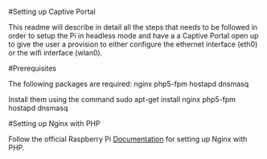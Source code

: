 #Setting up Captive Portal

This readme  will describe in detail all the steps that needs to be followed in order to setup the Pi in headless mode and have a
a Captive Portal open up to give the user a provision to either configure the ethernet interface (eth0) or the wifi interface (wlan0).

#Prerequisites

The following packages are required: 
                     nginx
                     php5-fpm
                     hostapd
                     dnsmasq

Install them using the command
                   sudo apt-get install nginx php5-fpm hostapd dnsmasq

#Setting up Nginx with PHP

Follow the official Raspberry Pi [Documentation](https://www.raspberrypi.org/documentation/remote-access/web-server/nginx.md) for setting up
Nginx with PHP. 
